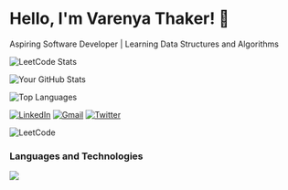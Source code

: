 # Hello, I'm Varenya Thaker! 👋

Aspiring Software Developer | Learning Data Structures and Algorithms

![LeetCode Stats](https://leetcard.jacoblin.cool/varenyathaker?theme=nord&font=Grandstander&ext=heatmap)

<!--[![Codeforces Stats](https://codeforces-readme-stats.vercel.app/api/card?username=samkitsamsukha)-->

![Your GitHub Stats](https://github-readme-stats.vercel.app/api?username=varenyathaker&show_icons=true&hide_border=true)

![Top Languages](https://github-readme-stats.vercel.app/api/top-langs/?username=varenyathaker&layout=compact&hide_border=true)

[![LinkedIn](https://img.shields.io/badge/LinkedIn-0077B5?style=for-the-badge&logo=linkedin&logoColor=white)](https://www.linkedin.com/in/varenya-thaker-703635290/)
[![Gmail](https://img.shields.io/badge/Gmail-D14836?style=for-the-badge&logo=gmail&logoColor=white)](mailto:varenyathaker375@gmail.com)
[![Twitter](https://img.shields.io/badge/Twitter-1DA1F2?style=for-the-badge&logo=twitter&logoColor=white)](https://twitter.com/vt134340)
<!--[![Portfolio](https://img.shields.io/badge/Portfolio-000000?style=for-the-badge&logo=react&logoColor=61DAFB)](https://your-portfolio-website.com)-->
![LeetCode](https://img.shields.io/badge/dynamic/json?style=flat&labelColor=black&color=%23ffa116&label=Solved&query=solved&url=https%3A%2F%2Fleetcode-badge.vercel.app%2Fapi%2Fusers%2Fvarenyathaker&logo=leetcode&logoColor=yellow)

### Languages and Technologies
![](https://skillicons.dev/icons?i=python,vscode,github,git,cpp,c)

